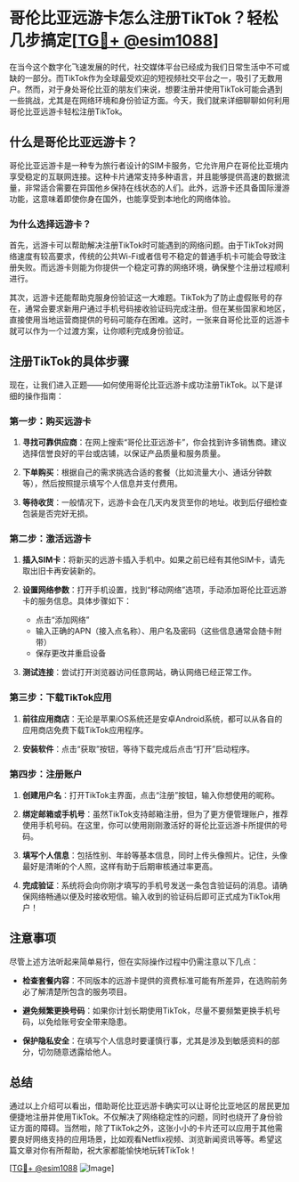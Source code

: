 # 哥伦比亚远游卡怎么注册TikTok？轻松几步搞定[[TG💪+ @esim1088](https://t.me/s/esim1088)]

在当今这个数字化飞速发展的时代，社交媒体平台已经成为我们日常生活中不可或缺的一部分。而TikTok作为全球最受欢迎的短视频社交平台之一，吸引了无数用户。然而，对于身处哥伦比亚的朋友们来说，想要注册并使用TikTok可能会遇到一些挑战，尤其是在网络环境和身份验证方面。今天，我们就来详细聊聊如何利用哥伦比亚远游卡轻松注册TikTok。

## 什么是哥伦比亚远游卡？

哥伦比亚远游卡是一种专为旅行者设计的SIM卡服务，它允许用户在哥伦比亚境内享受稳定的互联网连接。这种卡片通常支持多种语言，并且能够提供高速的数据流量，非常适合需要在异国他乡保持在线状态的人们。此外，远游卡还具备国际漫游功能，这意味着即使你身在国外，也能享受到本地化的网络体验。

### 为什么选择远游卡？

首先，远游卡可以帮助解决注册TikTok时可能遇到的网络问题。由于TikTok对网络速度有较高要求，传统的公共Wi-Fi或者信号不稳定的普通手机卡可能会导致注册失败。而远游卡则能为你提供一个稳定可靠的网络环境，确保整个注册过程顺利进行。

其次，远游卡还能帮助克服身份验证这一大难题。TikTok为了防止虚假账号的存在，通常会要求新用户通过手机号码接收验证码完成注册。但在某些国家和地区，直接使用当地运营商提供的号码可能存在困难。这时，一张来自哥伦比亚的远游卡就可以作为一个过渡方案，让你顺利完成身份验证。

## 注册TikTok的具体步骤

现在，让我们进入正题——如何使用哥伦比亚远游卡成功注册TikTok。以下是详细的操作指南：

### 第一步：购买远游卡

1. **寻找可靠供应商**：在网上搜索“哥伦比亚远游卡”，你会找到许多销售商。建议选择信誉良好的平台或店铺，以保证产品质量和服务质量。
   
2. **下单购买**：根据自己的需求挑选合适的套餐（比如流量大小、通话分钟数等），然后按照提示填写个人信息并支付费用。

3. **等待收货**：一般情况下，远游卡会在几天内发货至你的地址。收到后仔细检查包装是否完好无损。

### 第二步：激活远游卡

1. **插入SIM卡**：将新买的远游卡插入手机中。如果之前已经有其他SIM卡，请先取出旧卡再安装新的。

2. **设置网络参数**：打开手机设置，找到“移动网络”选项，手动添加哥伦比亚远游卡的服务信息。具体步骤如下：
   - 点击“添加网络”
   - 输入正确的APN（接入点名称）、用户名及密码（这些信息通常会随卡附带）
   - 保存更改并重启设备

3. **测试连接**：尝试打开浏览器访问任意网站，确认网络已经正常工作。

### 第三步：下载TikTok应用

1. **前往应用商店**：无论是苹果iOS系统还是安卓Android系统，都可以从各自的应用商店免费下载TikTok应用程序。

2. **安装软件**：点击“获取”按钮，等待下载完成后点击“打开”启动程序。

### 第四步：注册账户

1. **创建用户名**：打开TikTok主界面，点击“注册”按钮，输入你想使用的昵称。

2. **绑定邮箱或手机号**：虽然TikTok支持邮箱注册，但为了更方便管理账户，推荐使用手机号码。在这里，你可以使用刚刚激活好的哥伦比亚远游卡所提供的号码。

3. **填写个人信息**：包括性别、年龄等基本信息，同时上传头像照片。记住，头像最好是清晰的个人照，这样有助于后期审核通过率更高。

4. **完成验证**：系统将会向你刚才填写的手机号发送一条包含验证码的消息。请确保网络畅通以便及时接收短信。输入收到的验证码后即可正式成为TikTok用户！

## 注意事项

尽管上述方法听起来简单易行，但在实际操作过程中仍需注意以下几点：

- **检查套餐内容**：不同版本的远游卡提供的资费标准可能有所差异，在选购前务必了解清楚所包含的服务项目。
  
- **避免频繁更换号码**：如果你计划长期使用TikTok，尽量不要频繁更换手机号码，以免给账号安全带来隐患。

- **保护隐私安全**：在填写个人信息时要谨慎行事，尤其是涉及到敏感资料的部分，切勿随意透露给他人。

## 总结

通过以上介绍可以看出，借助哥伦比亚远游卡确实可以让哥伦比亚地区的居民更加便捷地注册并使用TikTok。不仅解决了网络稳定性的问题，同时也绕开了身份验证方面的障碍。当然啦，除了TikTok之外，这张小小的卡片还可以应用于其他需要良好网络支持的应用场景，比如观看Netflix视频、浏览新闻资讯等等。希望这篇文章对你有所帮助，祝大家都能愉快地玩转TikTok！

[[TG💪+ @esim1088](https://t.me/s/esim1088) ![Image](https://i.postimg.cc/4NQfJmqS/Snipaste-2025-05-13-00-14-12.png)]